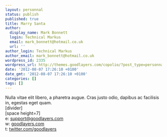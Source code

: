 ```yaml
---
layout: personnal
status: publish
published: true
title: Marry Santa
author:
  display_name: Mark Bonnett
  login: Technical Markus
  email: mark_bonnett@hotmail.co.uk
  url: ''
author_login: Technical Markus
author_email: mark_bonnett@hotmail.co.uk
wordpress_id: 2335
wordpress_url: http://themes.goodlayers.com/copolio/?post_type=personnal&amp;p=2335
date: '2012-08-07 17:26:10 +0100'
date_gmt: '2012-08-07 17:26:10 +0100'
categories: []
tags: []
---
```

<p>Nulla vitae elit libero, a pharetra augue. Cras justo odio, dapibus ac facilisis in, egestas eget quam.<br />
[divider]<br />
[space height=7]<br />
e: <a href="mailto:support@goodlayers.com">support@goodlayers.com</a><br />
w: <a href="http://goodlayers.com" target="_blank">goodlayers.com</a><br />
t: <a href="http://twitter.com/goodlayers" target="_blank">twitter.com/goodlayers</a></p>

